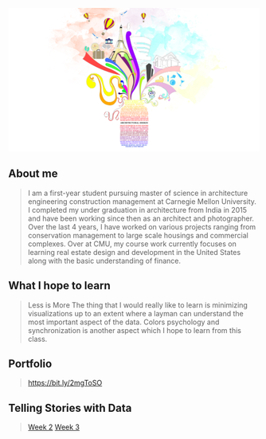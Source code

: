 
![The Design Jar](design_jar.jpg) 

## About me
> I am a first-year student pursuing master of science in architecture engineering construction management at Carnegie Mellon University. I completed my under graduation in architecture from India in 2015 and have been working since then as an architect and photographer. Over the last 4 years, I have worked on various projects ranging from conservation management to large scale housings and commercial complexes.
> Over at CMU, my course work currently focuses on learning real estate design and development in the United States along with the basic understanding of finance.

## What I hope to learn
> Less is More
The thing that I would really like to learn is minimizing visualizations up to an extent where a layman can understand the most important aspect of the data. Colors psychology and synchronization is another aspect which I hope to learn from this class.

## Portfolio
> https://bit.ly/2mgToSO

## Telling Stories with Data
> [Week 2](dataviz2.md)
> [Week 3](dataviz3.md)
